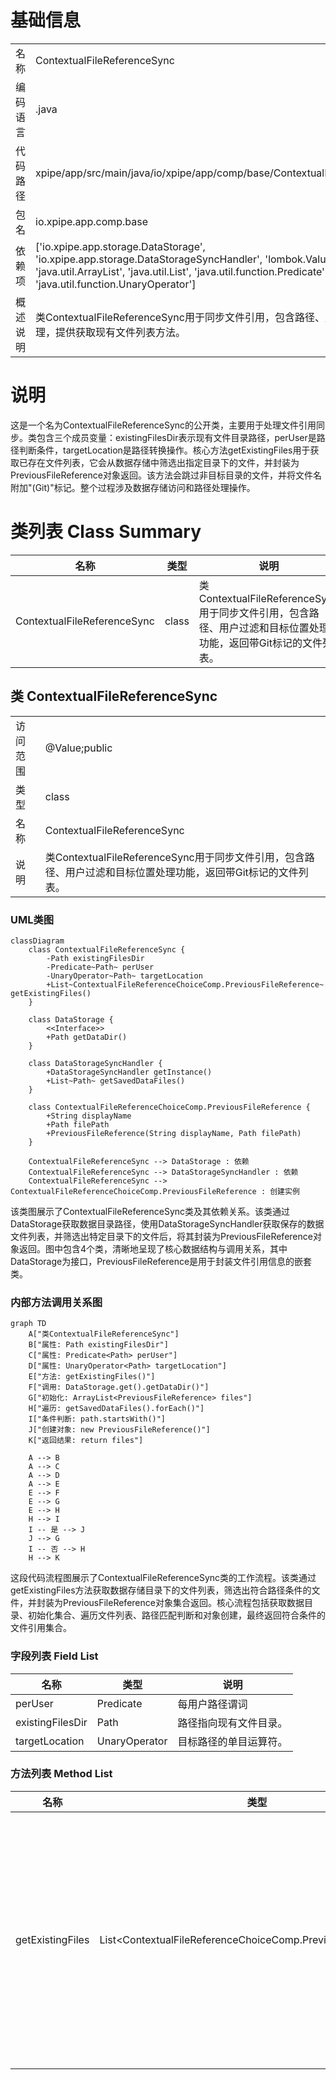 # 基础信息

|      |      |
|------|------|
| 名称 | ContextualFileReferenceSync |
| 编码语言 | .java |
| 代码路径 | xpipe/app/src/main/java/io/xpipe/app/comp/base/ContextualFileReferenceSync.java |
| 包名 | io.xpipe.app.comp.base |
| 依赖项 | ['io.xpipe.app.storage.DataStorage', 'io.xpipe.app.storage.DataStorageSyncHandler', 'lombok.Value', 'java.nio.file.Path', 'java.util.ArrayList', 'java.util.List', 'java.util.function.Predicate', 'java.util.function.UnaryOperator'] |
| 概述说明 | 类ContextualFileReferenceSync用于同步文件引用，包含路径、用户过滤和目标位置处理，提供获取现有文件列表方法。 |

# 说明

这是一个名为ContextualFileReferenceSync的公开类，主要用于处理文件引用同步。类包含三个成员变量：existingFilesDir表示现有文件目录路径，perUser是路径判断条件，targetLocation是路径转换操作。核心方法getExistingFiles用于获取已存在文件列表，它会从数据存储中筛选出指定目录下的文件，并封装为PreviousFileReference对象返回。该方法会跳过非目标目录的文件，并将文件名附加"(Git)"标记。整个过程涉及数据存储访问和路径处理操作。

# 类列表 Class Summary

| 名称   | 类型  | 说明 |
|-------|------|-------------|
| ContextualFileReferenceSync | class | 类ContextualFileReferenceSync用于同步文件引用，包含路径、用户过滤和目标位置处理功能，返回带Git标记的文件列表。 |



## 类 ContextualFileReferenceSync

|      |      |
|------|------|
| 访问范围 | @Value;public |
| 类型 | class |
| 名称 | ContextualFileReferenceSync |
| 说明 | 类ContextualFileReferenceSync用于同步文件引用，包含路径、用户过滤和目标位置处理功能，返回带Git标记的文件列表。 |


### UML类图

```mermaid
classDiagram
    class ContextualFileReferenceSync {
        -Path existingFilesDir
        -Predicate~Path~ perUser
        -UnaryOperator~Path~ targetLocation
        +List~ContextualFileReferenceChoiceComp.PreviousFileReference~ getExistingFiles()
    }

    class DataStorage {
        <<Interface>>
        +Path getDataDir()
    }

    class DataStorageSyncHandler {
        +DataStorageSyncHandler getInstance()
        +List~Path~ getSavedDataFiles()
    }

    class ContextualFileReferenceChoiceComp.PreviousFileReference {
        +String displayName
        +Path filePath
        +PreviousFileReference(String displayName, Path filePath)
    }

    ContextualFileReferenceSync --> DataStorage : 依赖
    ContextualFileReferenceSync --> DataStorageSyncHandler : 依赖
    ContextualFileReferenceSync --> ContextualFileReferenceChoiceComp.PreviousFileReference : 创建实例
```

该类图展示了ContextualFileReferenceSync类及其依赖关系。该类通过DataStorage获取数据目录路径，使用DataStorageSyncHandler获取保存的数据文件列表，并筛选出特定目录下的文件后，将其封装为PreviousFileReference对象返回。图中包含4个类，清晰地呈现了核心数据结构与调用关系，其中DataStorage为接口，PreviousFileReference是用于封装文件引用信息的嵌套类。


### 内部方法调用关系图

```mermaid
graph TD
    A["类ContextualFileReferenceSync"]
    B["属性: Path existingFilesDir"]
    C["属性: Predicate<Path> perUser"]
    D["属性: UnaryOperator<Path> targetLocation"]
    E["方法: getExistingFiles()"]
    F["调用: DataStorage.get().getDataDir()"]
    G["初始化: ArrayList<PreviousFileReference> files"]
    H["遍历: getSavedDataFiles().forEach()"]
    I["条件判断: path.startsWith()"]
    J["创建对象: new PreviousFileReference()"]
    K["返回结果: return files"]

    A --> B
    A --> C
    A --> D
    A --> E
    E --> F
    E --> G
    E --> H
    H --> I
    I -- 是 --> J
    J --> G
    I -- 否 --> H
    H --> K
```

这段代码流程图展示了ContextualFileReferenceSync类的工作流程。该类通过getExistingFiles方法获取数据存储目录下的文件列表，筛选出符合路径条件的文件，并封装为PreviousFileReference对象集合返回。核心流程包括获取数据目录、初始化集合、遍历文件列表、路径匹配判断和对象创建，最终返回符合条件的文件引用集合。

### 字段列表 Field List

| 名称  | 类型  | 说明 |
|-------|-------|------|
| perUser | Predicate<Path> | 每用户路径谓词 |
| existingFilesDir | Path | 路径指向现有文件目录。 |
| targetLocation | UnaryOperator<Path> | 目标路径的单目运算符。 |

### 方法列表 Method List

| 名称  | 类型  | 说明 |
|-------|-------|------|
| getExistingFiles | List<ContextualFileReferenceChoiceComp.PreviousFileReference> | 获取数据目录下非指定路径的文件列表，返回带Git标记的文件名和路径。 |




